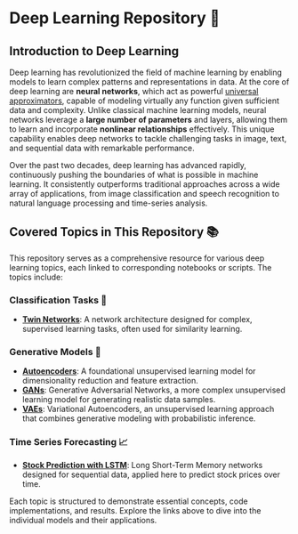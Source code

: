 # Deep Learning Repository 🧠

## Introduction to Deep Learning

Deep learning has revolutionized the field of machine learning by enabling models to learn complex patterns and representations in data. At the core of deep learning are **neural networks**, which act as powerful [universal approximators](https://en.wikipedia.org/wiki/Universal_approximation_theorem), capable of modeling virtually any function given sufficient data and complexity. Unlike classical machine learning models, neural networks leverage a **large number of parameters** and layers, allowing them to learn and incorporate **nonlinear relationships** effectively. This unique capability enables deep networks to tackle challenging tasks in image, text, and sequential data with remarkable performance.

Over the past two decades, deep learning has advanced rapidly, continuously pushing the boundaries of what is possible in machine learning. It consistently outperforms traditional approaches across a wide array of applications, from image classification and speech recognition to natural language processing and time-series analysis.

## Covered Topics in This Repository 📚

This repository serves as a comprehensive resource for various deep learning topics, each linked to corresponding notebooks or scripts. The topics include:

### Classification Tasks 🎯
- [**Twin Networks**](./Siamese%20Neural%20Network): A network architecture designed for complex, supervised learning tasks, often used for similarity learning.

### Generative Models 🎨
- [**Autoencoders**](./Autoencoders): A foundational unsupervised learning model for dimensionality reduction and feature extraction.
- [**GANs**](./GAN): Generative Adversarial Networks, a more complex unsupervised learning model for generating realistic data samples.
- [**VAEs**](./VAE): Variational Autoencoders, an unsupervised learning approach that combines generative modeling with probabilistic inference.

### Time Series Forecasting 📈
- [**Stock Prediction with LSTM**](./Stock%20Prediction%20with%20LSTM): Long Short-Term Memory networks designed for sequential data, applied here to predict stock prices over time.

Each topic is structured to demonstrate essential concepts, code implementations, and results. Explore the links above to dive into the individual models and their applications.
